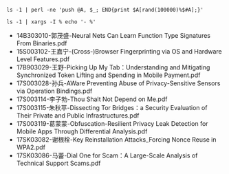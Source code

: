 ```
ls -1 | perl -ne 'push @A, $_; END{print $A[rand(100000)%$#A];}'

ls -1 | xargs -I % echo '- %'
```

- 14B303010-郭茂盛-Neural Nets Can Learn Function Type Signatures From Binaries.pdf
- 15S003102-王嘉宁-(Cross-)Browser Fingerprinting via OS and Hardware Level Features.pdf
- 17B903029-王野-Picking Up My Tab：Understanding and Mitigating Synchronized Token Lifting and Spending in Mobile Payment.pdf
- 17S003028-孙兵-AWare Preventing Abuse of Privacy-Sensitive Sensors via Operation Bindings.pdf
- 17S003114-李子勃-Thou Shalt Not Depend on Me.pdf
- 17S003115-朱秋苹-Dissecting Tor Bridges：a Security Evaluation of Their Private and Public Infrastructures.pdf
- 17S003119-葛蒙蒙-Obfuscation-Resilient Privacy Leak Detection for Mobile Apps Through Differential Analysis.pdf
- 17SK03082-谢根栓-Key Reinstallation Attacks_Forcing Nonce Reuse in WPA2.pdf
- 17SK03086-马蕾-Dial One for Scam：A Large-Scale Analysis of Technical Support Scams.pdf